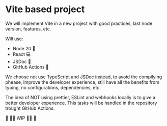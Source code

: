 # Vite based project

We will implement Vite in a new project with good practices, last node version, features, etc.

Will use:
- Node 20 🚀
- React 💻
- JSDoc 📒
- GitHub Actions 🤖

We choose not use TypeScript and JSDoc instead, to avoid the compilying phease, improve the developer experience, still have all the benefits from typing, no configurations, dependencies, etc. 

The idea of NOT using prettier, ESLint and webhooks locally is to give a better developer experience. This tasks will be handled in the repository trought GitHub Actions.

🚧 🧑‍💻 WIP 🧑‍💻 🚧